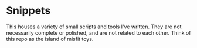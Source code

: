 # Snippets

This houses a variety of small scripts and tools I've written.
They are not necessarily complete or polished, and are not related to each other.
Think of this repo as the island of misfit toys.
